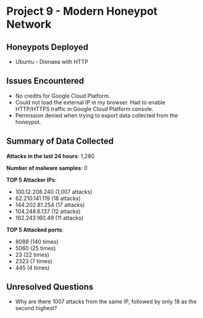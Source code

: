 # Project 9 - Modern Honeypot Network

## Honeypots Deployed

* Ubuntu - Dionaea with HTTP


## Issues Encountered

* No credits for Google Cloud Platform.
* Could not load the external IP in my browser. Had to enable HTTP/HTTPS traffic in Google Cloud Platform console.
* Permission denied when trying to export data collected from the honeypot.


## Summary of Data Collected

**Attacks in the last 24 hours**: 1,280

**Number of malware samples**: 0

**TOP 5 Attacker IPs**:
* 100.12.208.240 (1,007 attacks)
* 62.210.141.119 (18 attacks)
* 144.202.81.254 (17 attacks)
* 104.248.6.137 (12 attacks)
* 162.243.160.49 (11 attacks)

**TOP 5 Attacked ports**:
* 8088 (140 times)
* 5060 (25 times)
* 23 (22 times)
* 2323 (7 times)
* 445 (4 times)


## Unresolved Questions
* Why are there 1007 attacks from the same IP, followed by only 18 as the second highest?

